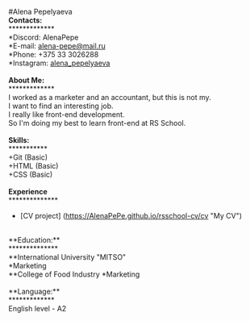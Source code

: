 #Alena Pepelyaeva
<br>
**Contacts:** <br>
*************<br>
*Discord: AlenaPepe <br>
*E-mail: alena-pepe@mail.ru <br>
*Phone: +375 33 3026288 <br>
*Instagram: [alena_pepelyaeva](https://www.instagram.com/invites/contact/?i=1cpgigwvzxnb0&utm_content=rz6p2e "My instagram") <br>
<br>
**About Me:**<br>
************* <br>
I worked as a marketer and an accountant, but this is not my.<br>
I want to find an interesting job.<br>
I really like front-end development.<br>
So I'm doing my best to learn front-end at RS School.<br>
<br>
**Skills:**<br>
***********<br>
+Git (Basic)<br>
+HTML (Basic)<br>
+CSS (Basic)<br>
<br>
**Experience**<br>
**************<br>
- [CV project] (https://AlenaPePe.github.io/rsschool-cv/cv "My CV")
<br>
**Education:**<br>
**************<br>
**International University "MITSO"<br>
  *Marketing<br>
**College of Food Industry
  *Marketing<br>
<br>
**Language:**<br>
*************<br>
English level - A2<br>